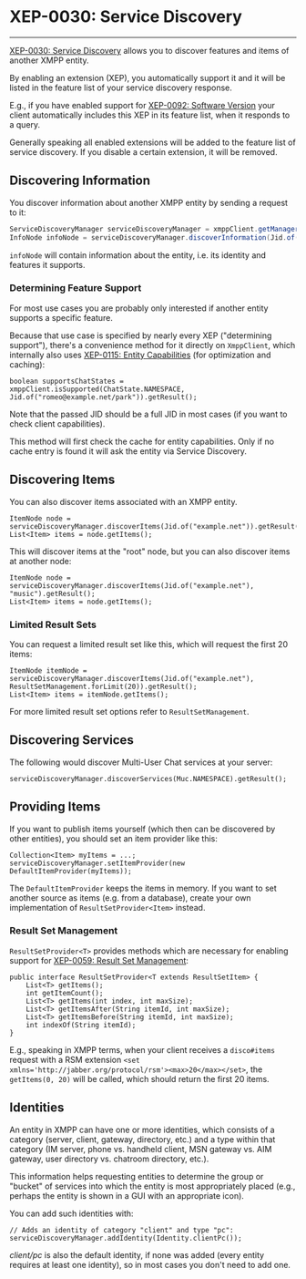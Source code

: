 # XEP-0030: Service Discovery
---

[XEP-0030: Service Discovery][Service Discovery] allows you to discover features and items of another XMPP entity.

By enabling an extension (XEP), you automatically support it and it will be listed in the feature list of your service discovery response.

E.g., if you have enabled support for [XEP-0092: Software Version][Software Version] your client automatically includes this XEP in its feature list, when it responds to a query.

Generally speaking all enabled extensions will be added to the feature list of service discovery. If you disable a certain extension, it will be removed.


## Discovering Information

You discover information about another XMPP entity by sending a request to it:

```java
ServiceDiscoveryManager serviceDiscoveryManager = xmppClient.getManager(ServiceDiscoveryManager.class);
InfoNode infoNode = serviceDiscoveryManager.discoverInformation(Jid.of("example.net")).getResult();
```

`infoNode` will contain information about the entity, i.e. its identity and features it supports.

### Determining Feature Support

For most use cases you are probably only interested if another entity supports a specific feature.

Because that use case is specified by nearly every XEP ("determining support"), there's a convenience method for it directly on `XmppClient`, which internally also uses [XEP-0115: Entity Capabilities][Entity Capabilities] (for optimization and caching):

```
boolean supportsChatStates = xmppClient.isSupported(ChatState.NAMESPACE, Jid.of("romeo@example.net/park")).getResult();
```

Note that the passed JID should be a full JID in most cases (if you want to check client capabilities).

This method will first check the cache for entity capabilities. Only if no cache entry is found it will ask the entity via Service Discovery.

## Discovering Items

You can also discover items associated with an XMPP entity.

```
ItemNode node = serviceDiscoveryManager.discoverItems(Jid.of("example.net")).getResult();
List<Item> items = node.getItems();
```

This will discover items at the "root" node, but you can also discover items at another node:

```
ItemNode node = serviceDiscoveryManager.discoverItems(Jid.of("example.net"), "music").getResult();
List<Item> items = node.getItems();
```

### Limited Result Sets

You can request a limited result set like this, which will request the first 20 items:

```
ItemNode itemNode = serviceDiscoveryManager.discoverItems(Jid.of("example.net"), ResultSetManagement.forLimit(20)).getResult();
List<Item> items = itemNode.getItems();
```

For more limited result set options refer to `ResultSetManagement`.

## Discovering Services

The following would discover Multi-User Chat services at your server:

```
serviceDiscoveryManager.discoverServices(Muc.NAMESPACE).getResult();
```

## Providing Items

If you want to publish items yourself (which then can be discovered by other entities), you should set an item provider like this:

```
Collection<Item> myItems = ...;
serviceDiscoveryManager.setItemProvider(new DefaultItemProvider(myItems));
```

The `DefaultItemProvider` keeps the items in memory. If you want to set another source as items (e.g. from a database), create your own implementation of 
`ResultSetProvider<Item>` instead.

### Result Set Management

`ResultSetProvider<T>` provides methods which are necessary for enabling support for [XEP-0059: Result Set Management][Result Set Management]:

```
public interface ResultSetProvider<T extends ResultSetItem> {
    List<T> getItems();
    int getItemCount();
    List<T> getItems(int index, int maxSize);
    List<T> getItemsAfter(String itemId, int maxSize);
    List<T> getItemsBefore(String itemId, int maxSize);
    int indexOf(String itemId);
}
```

E.g., speaking in XMPP terms, when your client receives a `disco#items` request with a RSM extension `<set xmlns='http://jabber.org/protocol/rsm'><max>20</max></set>`,
the `getItems(0, 20)` will be called, which should return the first 20 items.


## Identities

An entity in XMPP can have one or more identities, which consists of a category (server, client, gateway, directory, etc.) and a type within that category (IM server, phone vs. handheld client, MSN gateway vs. AIM gateway, user directory vs. chatroom directory, etc.).

This information helps requesting entities to determine the group or "bucket" of services into which the entity is most appropriately placed (e.g., perhaps the entity is shown in a GUI with an appropriate icon).

You can add such identities with:

```
// Adds an identity of category "client" and type "pc":
serviceDiscoveryManager.addIdentity(Identity.clientPc());
```

*client/pc* is also the default identity, if none was added (every entity requires at least one identity), so in most cases you don't need to add one.


[Service Discovery]: http://xmpp.org/extensions/xep-0030.html "XEP-0030: Service Discovery"
[Entity Capabilities]: http://xmpp.org/extensions/xep-0115.html "XEP-0115: Entity Capabilities"
[Software Version]: http://xmpp.org/extensions/xep-0092.html "XEP-0092: Software Version"
[Result Set Management]: http://xmpp.org/extensions/xep-0059.html "XEP-0059: Result Set Management"